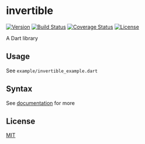 # invertible

[![Version](https://img.shields.io/pub/v/invertible)](https://pub.dev/packages/invertible)
[![Build Status](https://travis-ci.com/dkin-om/invertible-dart.svg?branch=master)](https://travis-ci.com/dkin-om/invertible-dart)
[![Coverage Status](https://coveralls.io/repos/github/dkin-om/invertible-dart/badge.svg)](https://coveralls.io/github/dkin-om/invertible-dart)
[![License](https://img.shields.io/badge/license-MIT-green)](https://github.com/dkin-om/invertible-dart/blob/master/LICENSE)

A Dart library

## Usage

See `example/invertible_example.dart`

## Syntax

See [documentation](https://pub.dev/documentation/invertible) for more

## License

[MIT](https://github.com/dkin-om/invertible-dart/blob/master/LICENSE)
